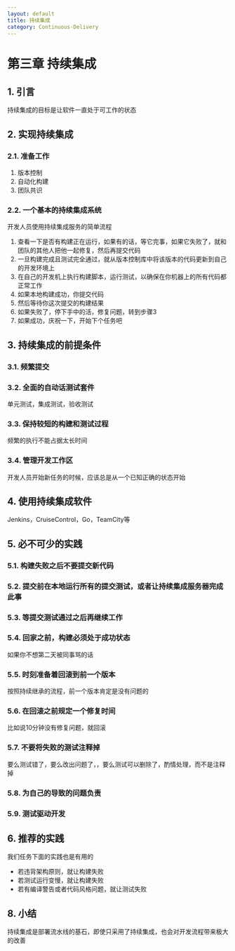 ```yaml
---
layout: default
title: 持续集成
category: Continuous-Delivery
---
```


# 第三章 持续集成

## 1. 引言

持续集成的目标是让软件一直处于可工作的状态

## 2. 实现持续集成

### 2.1. 准备工作

1. 版本控制
2. 自动化构建
3. 团队共识

### 2.2. 一个基本的持续集成系统

开发人员使用持续集成服务的简单流程

1. 查看一下是否有构建正在运行，如果有的话，等它完事，如果它失败了，就和团队的其他人把他一起修复，然后再提交代码
2. 一旦构建完成且测试完全通过，就从版本控制库中将该版本的代码更新到自己的开发环境上
3. 在自己的开发机上执行构建脚本，运行测试，以确保在你机器上的所有代码都正常工作
4. 如果本地构建成功，你提交代码
5. 然后等待你这次提交的构建结果
6. 如果失败了，停下手中的活，修复问题，转到步骤3
7. 如果成功，庆祝一下，开始下个任务吧

## 3. 持续集成的前提条件

### 3.1. 频繁提交

### 3.2. 全面的自动话测试套件

单元测试，集成测试，验收测试

### 3.3. 保持较短的构建和测试过程

频繁的执行不能占据太长时间

### 3.4. 管理开发工作区

开发人员开始新任务的时候，应该总是从一个已知正确的状态开始

## 4. 使用持续集成软件

Jenkins，CruiseControl，Go，TeamCity等

## 5. 必不可少的实践

### 5.1. 构建失败之后不要提交新代码

### 5.2. 提交前在本地运行所有的提交测试，或者让持续集成服务器完成此事

### 5.3. 等提交测试通过之后再继续工作

### 5.4. 回家之前，构建必须处于成功状态

如果你不想第二天被同事骂的话

### 5.5. 时刻准备着回滚到前一个版本

按照持续继承的流程，前一个版本肯定是没有问题的

### 5.6. 在回滚之前规定一个修复时间

比如说10分钟没有修复问题，就回滚

### 5.7. 不要将失败的测试注释掉

要么测试错了，要么改出问题了，，要么测试可以删除了，酌情处理，而不是注释掉

### 5.8. 为自己的导致的问题负责

### 5.9. 测试驱动开发

## 6. 推荐的实践

我们任务下面的实践也是有用的

* 若违背架构原则，就让构建失败
* 若测试运行变慢，就让构建失败
* 若有编译警告或者代码风格问题，就让测试失败

## 8. 小结

持续集成是部署流水线的基石，即使只采用了持续集成，也会对开发流程带来极大的改善

